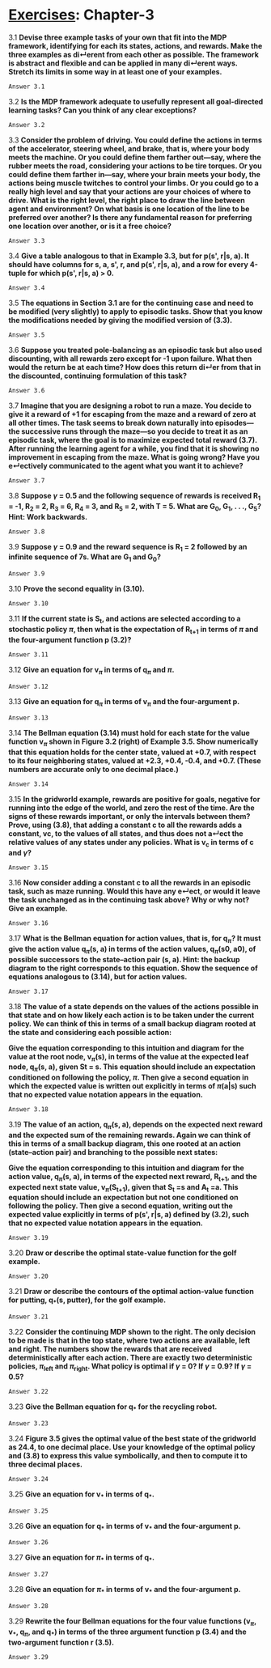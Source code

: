 # [Exercises](../Exercises/README.md): Chapter-3

3.1 **Devise three example tasks of your own that fit into the MDP framework, identifying for each its states, actions, and rewards. Make the three examples as di↵erent from each other as possible. The framework is abstract and flexible and can be applied in many di↵erent ways. Stretch its limits in some way in at least one of your examples.**

    Answer 3.1

3.2 **Is the MDP framework adequate to usefully represent all goal-directed learning tasks? Can you think of any clear exceptions?**

    Answer 3.2

3.3 **Consider the problem of driving. You could define the actions in terms of the accelerator, steering wheel, and brake, that is, where your body meets the machine. Or you could define them farther out—say, where the rubber meets the road, considering your actions to be tire torques. Or you could define them farther in—say, where your brain meets your body, the actions being muscle twitches to control your limbs. Or you could go to a really high level and say that your actions are your choices of where to drive. What is the right level, the right place to draw the line between agent and environment? On what basis is one location of the line to be preferred over another? Is there any fundamental reason for preferring one location over another, or is it a free choice?**

    Answer 3.3

3.4 **Give a table analogous to that in Example 3.3, but for p(s', r|s, a). It should have columns for s, a, s', r, and p(s', r|s, a), and a row for every 4-tuple for which p(s', r|s, a) > 0.**

    Answer 3.4

3.5 **The equations in Section 3.1 are for the continuing case and need to be modified (very slightly) to apply to episodic tasks. Show that you know the modifications needed by giving the modified version of (3.3).**

    Answer 3.5

3.6 **Suppose you treated pole-balancing as an episodic task but also used discounting, with all rewards zero except for -1 upon failure. What then would the return be at each time? How does this return di↵er from that in the discounted, continuing formulation of this task?**

    Answer 3.6

3.7 **Imagine that you are designing a robot to run a maze. You decide to give it a reward of +1 for escaping from the maze and a reward of zero at all other times. The task seems to break down naturally into episodes—the successive runs through the maze—so you decide to treat it as an episodic task, where the goal is to maximize expected total reward (3.7). After running the learning agent for a while, you find that it is showing no improvement in escaping from the maze. What is going wrong? Have you e↵ectively communicated to the agent what you want it to achieve?**

    Answer 3.7

3.8 **Suppose $\gamma$ = 0.5 and the following sequence of rewards is received R<sub>1</sub> = -1, R<sub>2</sub> = 2, R<sub>3</sub> = 6, R<sub>4</sub> = 3, and R<sub>5</sub> = 2, with T = 5. What are G<sub>0</sub>, G<sub>1</sub>, . . ., G<sub>5</sub>? Hint: Work backwards.**

    Answer 3.8

3.9 **Suppose $\gamma$ = 0.9 and the reward sequence is R<sub>1</sub> = 2 followed by an infinite sequence of 7s. What are G<sub>1</sub> and G<sub>0</sub>?**

    Answer 3.9

3.10 **Prove the second equality in (3.10).**

    Answer 3.10

3.11 **If the current state is S<sub>t</sub>, and actions are selected according to a stochastic policy $\pi$, then what is the expectation of R<sub>t+1</sub> in terms of $\pi$ and the four-argument function p (3.2)?**

    Answer 3.11

3.12 **Give an equation for v<sub>$\pi$</sub> in terms of q<sub>$\pi$</sub> and $\pi$.**

    Answer 3.12

3.13 **Give an equation for q<sub>$\pi$</sub> in terms of v<sub>$\pi$</sub> and the four-argument p.**

    Answer 3.13

3.14 **The Bellman equation (3.14) must hold for each state for the value function v<sub>$\pi$</sub> shown in Figure 3.2 (right) of Example 3.5. Show numerically that this equation holds for the center state, valued at +0.7, with respect to its four neighboring states, valued at +2.3, +0.4, -0.4, and +0.7. (These numbers are accurate only to one decimal place.)**

    Answer 3.14

3.15 **In the gridworld example, rewards are positive for goals, negative for running into the edge of the world, and zero the rest of the time. Are the signs of these rewards important, or only the intervals between them? Prove, using (3.8), that adding a constant c to all the rewards adds a constant, vc, to the values of all states, and thus does not a↵ect the relative values of any states under any policies. What is v<sub>c</sub> in terms of c and $\gamma$?**

    Answer 3.15

3.16 **Now consider adding a constant c to all the rewards in an episodic task, such as maze running. Would this have any e↵ect, or would it leave the task unchanged as in the continuing task above? Why or why not? Give an example.**

    Answer 3.16

3.17 **What is the Bellman equation for action values, that is, for q<sub>$\pi$</sub>? It must give the action value q<sub>$\pi$</sub>(s, a) in terms of the action values, q<sub>$\pi$</sub>(s0, a0), of possible successors to the state–action pair (s, a). Hint: the backup diagram to the right corresponds to this equation. Show the sequence of equations analogous to (3.14), but for action values.**

    Answer 3.17

3.18 **The value of a state depends on the values of the actions possible in that state and on how likely each action is to be taken under the current policy. We can think of this in terms of a small backup diagram rooted at the state and considering each possible action:**

**Give the equation corresponding to this intuition and diagram for the value at the root node, v<sub>$\pi$</sub>(s), in terms of the value at the expected leaf node, q<sub>$\pi$</sub>(s, a), given St = s. This equation should include an expectation conditioned on following the policy, $\pi$. Then give a second equation in which the expected value is written out explicitly in terms of $\pi$(a|s) such that no expected value notation appears in the equation.**

    Answer 3.18

3.19 **The value of an action, q<sub>$\pi$</sub>(s, a), depends on the expected next reward and the expected sum of the remaining rewards. Again we can think of this in terms of a small backup diagram, this one rooted at an action (state–action pair) and branching to the possible next states:**

**Give the equation corresponding to this intuition and diagram for the action value, q<sub>$\pi$</sub>(s, a), in terms of the expected next reward, R<sub>t+1</sub>, and the expected next state value, v<sub>$\pi$</sub>(S<sub>t+1</sub>), given that S<sub>t</sub> =s and A<sub>t</sub> =a. This equation should include an expectation but not one conditioned on following the policy. Then give a second equation, writing out the expected value explicitly in terms of p(s', r|s, a) defined by (3.2), such that no expected value notation appears in the equation.**

    Answer 3.19

3.20 **Draw or describe the optimal state-value function for the golf example.**

    Answer 3.20

3.21 **Draw or describe the contours of the optimal action-value function for putting, q<sub>\*</sub>(s, putter), for the golf example.**

    Answer 3.21

3.22 **Consider the continuing MDP shown to the right. The only decision to be made is that in the top state, where two actions are available, left and right. The numbers show the rewards that are received deterministically after each action. There are exactly two deterministic policies, $\pi$<sub>left</sub> and $\pi$<sub>right</sub>. What policy is optimal if $\gamma$ = 0? If $\gamma$ = 0.9? If $\gamma$ = 0.5?**

    Answer 3.22

3.23 **Give the Bellman equation for q<sub>\*</sub> for the recycling robot.**

    Answer 3.23

3.24 **Figure 3.5 gives the optimal value of the best state of the gridworld as 24.4, to one decimal place. Use your knowledge of the optimal policy and (3.8) to express this value symbolically, and then to compute it to three decimal places.**

    Answer 3.24

3.25 **Give an equation for v<sub>\*</sub> in terms of q<sub>\*</sub>.**

    Answer 3.25

3.26 **Give an equation for q<sub>\*</sub> in terms of v<sub>\*</sub> and the four-argument p.**

    Answer 3.26

3.27 **Give an equation for $\pi$<sub>\*</sub> in terms of q<sub>\*</sub>.**

    Answer 3.27

3.28 **Give an equation for $\pi$<sub>\*</sub> in terms of v<sub>\*</sub> and the four-argument p.**

    Answer 3.28

3.29 **Rewrite the four Bellman equations for the four value functions (v<sub>$\pi$</sub>, v<sub>\*</sub>, q<sub>$\pi$</sub>, and q<sub>\*</sub>) in terms of the three argument function p (3.4) and the two-argument function r (3.5).**

    Answer 3.29

